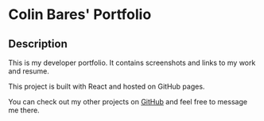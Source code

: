 # Colin Bares' Portfolio

## Description

This is my developer portfolio. It contains screenshots and links to my work and resume.

This project is built with React and hosted on GitHub pages.

You can check out my other projects on [GitHub](https://www.github.com/soundproofboot) and feel free to message me there.
